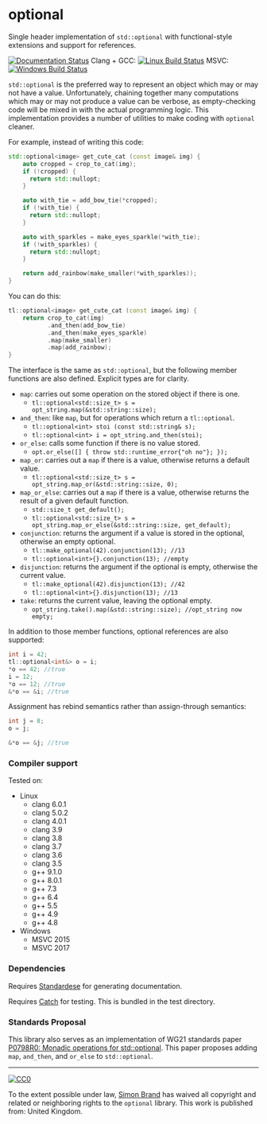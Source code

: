 # optional

Single header implementation of `std::optional` with functional-style extensions and support for references.

[![Documentation Status](https://readthedocs.org/projects/tl-docs/badge/?version=latest)](https://tl.tartanllama.xyz/en/latest/?badge=latest)
Clang + GCC: [![Linux Build Status](https://travis-ci.org/TartanLlama/optional.png?branch=master)](https://travis-ci.org/TartanLlama/optional)
MSVC: [![Windows Build Status](https://ci.appveyor.com/api/projects/status/k5x00xa11y3s5wsg?svg=true)](https://ci.appveyor.com/project/TartanLlama/optional)

`std::optional` is the preferred way to represent an object which may or may not have a value. Unfortunately, chaining together many computations which may or may not produce a value can be verbose, as empty-checking code will be mixed in with the actual programming logic. This implementation provides a number of utilities to make coding with `optional` cleaner.

For example, instead of writing this code:

```c++
std::optional<image> get_cute_cat (const image& img) {
    auto cropped = crop_to_cat(img);
    if (!cropped) {
      return std::nullopt;
    }

    auto with_tie = add_bow_tie(*cropped);
    if (!with_tie) {
      return std::nullopt;
    }

    auto with_sparkles = make_eyes_sparkle(*with_tie);
    if (!with_sparkles) {
      return std::nullopt;
    }

    return add_rainbow(make_smaller(*with_sparkles));
}
```

You can do this:

```c++
tl::optional<image> get_cute_cat (const image& img) {
    return crop_to_cat(img)
           .and_then(add_bow_tie)
           .and_then(make_eyes_sparkle)
           .map(make_smaller)
           .map(add_rainbow);
}
```

The interface is the same as `std::optional`, but the following member functions are also defined. Explicit types are for clarity.

- `map`: carries out some operation on the stored object if there is one.
  * `tl::optional<std::size_t> s = opt_string.map(&std::string::size);`
- `and_then`: like `map`, but for operations which return a `tl::optional`.
  * `tl::optional<int> stoi (const std::string& s);`
  * `tl::optional<int> i = opt_string.and_then(stoi);`
- `or_else`: calls some function if there is no value stored.
  * `opt.or_else([] { throw std::runtime_error{"oh no"}; });`
- `map_or`: carries out a `map` if there is a value, otherwise returns a default value.
  * `tl::optional<std::size_t> s = opt_string.map_or(&std::string::size, 0);`
- `map_or_else`: carries out a `map` if there is a value, otherwise returns the result of a given default function.
  * `std::size_t get_default();`
  * `tl::optional<std::size_t> s = opt_string.map_or_else(&std::string::size, get_default);`
- `conjunction`: returns the argument if a value is stored in the optional, otherwise an empty optional.
  * `tl::make_optional(42).conjunction(13); //13`
  * `tl::optional<int>{}.conjunction(13); //empty`
- `disjunction`: returns the argument if the optional is empty, otherwise the current value.
  * `tl::make_optional(42).disjunction(13); //42`
  * `tl::optional<int>{}.disjunction(13); //13`
- `take`: returns the current value, leaving the optional empty.
  * `opt_string.take().map(&std::string::size); //opt_string now empty;`

In addition to those member functions, optional references are also supported:

```c++
int i = 42;
tl::optional<int&> o = i;
*o == 42; //true
i = 12;
*o == 12; //true
&*o == &i; //true
```

Assignment has rebind semantics rather than assign-through semantics:

```c++
int j = 8;
o = j;

&*o == &j; //true
```

### Compiler support

Tested on:


- Linux
  * clang 6.0.1
  * clang 5.0.2
  * clang 4.0.1
  * clang 3.9
  * clang 3.8
  * clang 3.7
  * clang 3.6
  * clang 3.5
  * g++ 9.1.0
  * g++ 8.0.1
  * g++ 7.3
  * g++ 6.4
  * g++ 5.5
  * g++ 4.9
  * g++ 4.8
- Windows
  * MSVC 2015
  * MSVC 2017

### Dependencies

Requires [Standardese](https://github.com/foonathan/standardese) for generating documentation.

Requires [Catch](https://github.com/philsquared/Catch) for testing. This is bundled in the test directory.

### Standards Proposal

This library also serves as an implementation of WG21 standards paper [P0798R0: Monadic operations for std::optional](https://wg21.tartanllama.xyz/monadic-optional). This paper proposes adding `map`, `and_then`, and `or_else` to `std::optional`.

----------

[![CC0](http://i.creativecommons.org/p/zero/1.0/88x31.png)]("http://creativecommons.org/publicdomain/zero/1.0/")

To the extent possible under law, [Simon Brand](https://twitter.com/TartanLlama) has waived all copyright and related or neighboring rights to the `optional` library. This work is published from: United Kingdom.
